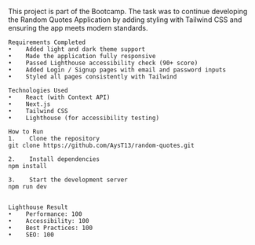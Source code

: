 This project is part of the Bootcamp.
The task was to continue developing the Random Quotes Application by adding styling with Tailwind CSS and ensuring the app meets modern standards.

    Requirements Completed
    •    Added light and dark theme support
    •    Made the application fully responsive
    •    Passed Lighthouse accessibility check (90+ score)
    •    Added Login / Signup pages with email and password inputs
    •    Styled all pages consistently with Tailwind

    Technologies Used
    •    React (with Context API)
    •    Next.js
    •    Tailwind CSS
    •    Lighthouse (for accessibility testing)
    
    How to Run
    1.    Clone the repository
    git clone https://github.com/AysT13/random-quotes.git
    
    2.    Install dependencies
    npm install
    
    3.    Start the development server
    npm run dev
    
            
    Lighthouse Result
    •    Performance: 100
    •    Accessibility: 100
    •    Best Practices: 100
    •    SEO: 100
